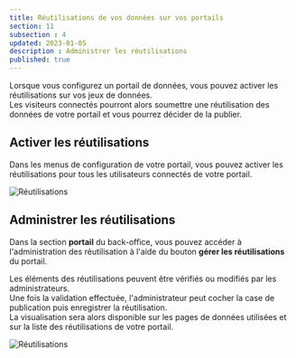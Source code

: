 ```yaml
---
title: Réutilisations de vos données sur vos portails
section: 11
subsection : 4
updated: 2023-01-05
description : Administrer les réutilisations
published: true
---
```


Lorsque vous configurez un portail de données, vous pouvez activer les réutilisations sur vos jeux de données.  
Les visiteurs connectés pourront alors soumettre une réutilisation des données de votre portail et vous pourrez décider de la publier.  

## Activer les réutilisations

Dans les menus de configuration de votre portail, vous pouvez activer les réutilisations pour tous les utilisateurs connectés de votre portail.

![Réutilisations](./images/lessons/admin-05-active.jpg)


## Administrer les réutilisations

Dans la section **portail** du back-office, vous pouvez accéder à l'administration des réutilisation à l'aide du bouton **gérer les réutilisations** du portail.

Les éléments des réutilisations peuvent être vérifiés ou modifiés par les administrateurs.  
Une fois la validation effectuée, l'administrateur peut cocher la case de publication puis enregistrer la réutilisation.  
La visualisation sera alors disponible sur les pages de données utilisées et sur la liste des réutilisations de votre portail.  


![Réutilisations](./images/lessons/admin-05-validation.jpg)
